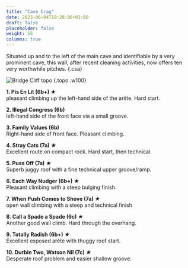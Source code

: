 ```yaml
---
title: "Cave Crag"
date: 2023-06-04T19:28:06+01:00
draft: false
placeholder: false
weight: 55
columns: true
---
```



Situated up and to the left of the main cave and identifiable by a very prominent cave, this wall, after recent cleaning activities, now offers ten very worthwhile pitches.
{.csa}

![Bridge Cliff topo](/img/south-wales/south-east-limestone/DINCAVE.gif)
{.topo .w100}

**1\. Pis En Lit (6b+) *★***  
pleasant climbing up the left-hand side of the arête. Hard start.

**2\. Illegal Congress (6b)**  
left-hand side of the front face via a small groove.

**3\. Family Values (6b)**  
Right-hand side of front face. Pleasant climbing.

**4\. Stray Cats (7a) *★***  
Excellent route on compact rock. Hard start, then technical.

**5\. Puss Off (7a) *★***  
Superb juggy roof with a fine technical upper groove/ramp.

**6\. Each Way Nudger (6b+) *★***  
Pleasant climbing with a steep bulging finish.

**7\. When Push Comes to Shove (7a) *★***  
open wall climbing with a steep and technical finish

**8\. Call a Spade a Spade (6c) *★***  
Another good wall climb. Hard through the overhang.

**9\. Totally Radish (6b+) *★***  
Excellent exposed arête with thuggy roof start.

**10\. Durbin Two, Watson Nil (7c) *★***  
Desperate roof problem and easier shallow groove.